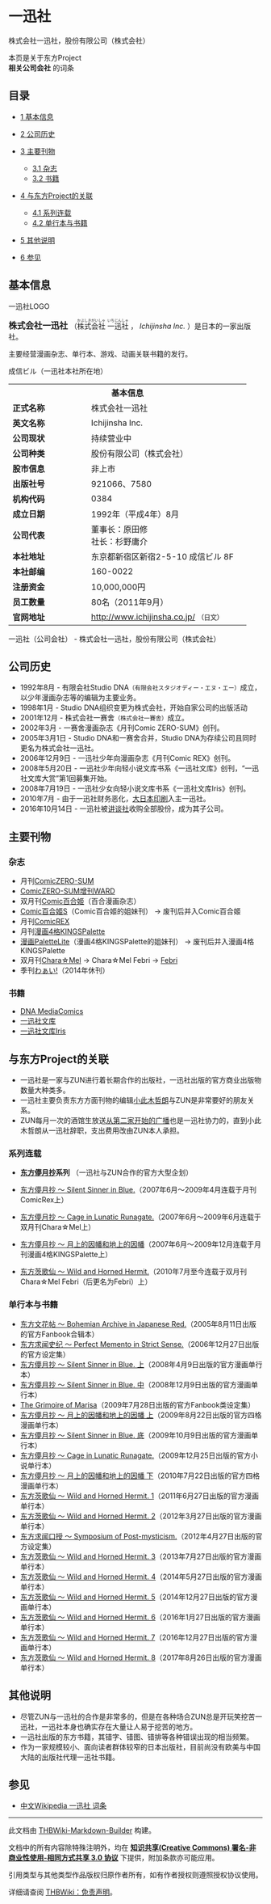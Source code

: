 # 一迅社

<!-- source html: G:\repos\THBWiki-Markdown-Builder\THBWikiMarkdown\Temp\main\3\32\ns0%3A%E4%B8%80%E8%BF%85%E7%A4%BE.html -->

株式会社一迅社，股份有限公司（株式会社）

本页是关于东方Project  
 **相关公司会社** 的词条

## 目录

- [1 基本信息](#基本信息)
- [2 公司历史](#公司历史)
- [3 主要刊物](#主要刊物)

  - [3.1 杂志](#杂志)
  - [3.2 书籍](#书籍)



- [4 与东方Project的关联](#与东方Project的关联)

  - [4.1 系列连载](#系列连载)
  - [4.2 单行本与书籍](#单行本与书籍)



- [5 其他说明](#其他说明)
- [6 参见](#参见)





## 基本信息
[](./文件-一迅社LOGO.png.md)  一迅社LOGO
  
<big> **株式会社一迅社** </big>（<ruby lang="ja"><rb>株式会社</rb><rp> (</rp><rt>かぶしきがいしゃ</rt><rp>) </rp></ruby>
<ruby lang="ja"><rb>一迅社</rb><rp> (</rp><rt>いちじんしゃ</rt><rp>) </rp></ruby>
， *Ichijinsha Inc.* ）是日本的一家出版社。  

主要经营漫画杂志、单行本、游戏、动画关联书籍的发行。
  

[](./文件-新宿区成信ビル.jpg.md)  [](./文件-新宿区成信ビル.jpg.md)成信ビル（一迅社本社所在地）

<table>
<tbody><tr>
<th colspan="2">基本信息</th>
</tr>
<tr>
<td style="width:140px"><b>正式名称</b></td><td style="min-width:300px">株式会社一迅社</td></tr><tr><td><b>英文名称</b></td><td>Ichijinsha Inc.</td></tr><tr><td><b>公司现状</b></td><td>持续营业中</td></tr><tr><td><b>公司种类</b></td><td>股份有限公司（株式会社）</td></tr><tr><td><b>股市信息</b></td><td>非上市</td></tr><tr><td><b>出版社号</b></td><td>921066、7580</td></tr><tr><td><b>机构代码</b></td><td>0384</td></tr><tr><td><b>成立日期</b></td><td>1992年（平成4年）8月</td></tr><tr><td><b>公司代表</b></td><td>董事长：原田修<br>社长：杉野庸介</td></tr><tr><td><b>本社地址</b></td><td>东京都新宿区新宿2-5-10 成信ビル 8F</td></tr><tr><td><b>本社邮编</b></td><td>160-0022</td></tr><tr><td><b>注册资金</b></td><td>10,000,000円</td></tr><tr><td><b>员工数量</b></td><td>80名（2011年9月）</td></tr><tr><td><b>官网地址</b></td><td><a rel="nofollow" class="external free" href="http://www.ichijinsha.co.jp/">http://www.ichijinsha.co.jp/</a> <span style="font-family: sans-serif; cursor: default; color:#555; font-size: 0.8em; bottom: 0.1em; font-weight: bold;" title="连接到日文网页">（日文）</span></td></tr></tbody></table>

一迅社（公司会社） - 株式会社一迅社，股份有限公司（株式会社）

## 公司历史
- 1992年8月 - 有限会社Studio DNA<small>（有限会社スタジオディー・エヌ・エー）</small>成立，以少年漫画杂志等的编辑为主要业务。
- 1998年1月 - Studio DNA组织变更为株式会社，开始自家公司的出版活动
- 2001年12月 - 株式会社一赛舍<small>（株式会社一賽舎）</small>成立。
- 2002年3月 - 一赛舍漫画杂志《月刊Comic ZERO-SUM》创刊。
- 2005年3月1日 - Studio DNA和一赛舍合并，Studio DNA为存续公司且同时更名为株式会社一迅社。
- 2006年12月9日 - 一迅社少年向漫画杂志《月刊Comic REX》创刊。
- 2008年5月20日 - 一迅社少年向轻小说文库书系《一迅社文库》创刊，“一迅社文库大赏”第1回募集开始。
- 2008年7月19日 - 一迅社少女向轻小说文库书系《一迅社文库Iris》创刊。
- 2010年7月 - 由于一迅社财务恶化，[大日本印刷](https://zh.wikipedia.org/wiki/大日本印刷)入主一迅社。
- 2016年10月14日 - 一迅社被[讲谈社](https://zh.wikipedia.org/wiki/讲谈社)收购全部股份，成为其子公司。


## 主要刊物

### 杂志
- 月刊[ComicZERO-SUM](https://ja.wikipedia.org/wiki/コミックZERO-SUM)
- [ComicZERO-SUM增刊WARD](https://ja.wikipedia.org/wiki/コミックZERO-SUM増刊WARD)
- 双月刊[Comic百合姬](https://ja.wikipedia.org/wiki/コミック百合姫)（百合漫画杂志）
- [Comic百合姬S](https://ja.wikipedia.org/wiki/コミック百合姫S)（Comic百合姬的姐妹刊） → 废刊后并入Comic百合姬
- 月刊[ComicREX](https://ja.wikipedia.org/wiki/ComicREX)
- 月刊[漫画4格KINGSPalette](https://ja.wikipedia.org/wiki/まんが4コマKINGSぱれっと)
- [漫画PaletteLite](https://ja.wikipedia.org/wiki/まんがぱれっとLite)（漫画4格KINGSPalette的姐妹刊） → 废刊后并入漫画4格KINGSPalette
- 双月刊[Chara☆Mel](https://ja.wikipedia.org/wiki/キャラ☆メル) → Chara☆Mel Febri → [Febri](https://ja.wikipedia.org/wiki/Febri)
- 季刊[わぁい!](https://ja.wikipedia.org/wiki/わぁい!)（2014年休刊）


### 书籍
- [DNA MediaComics](http://www.ichijinsha.co.jp/dmc/)
- [一迅社文库](https://ja.wikipedia.org/wiki/一迅社文庫)
- [一迅社文库Iris](https://ja.wikipedia.org/wiki/一迅社文庫アイリス)


## 与东方Project的关联
- 一迅社是一家与ZUN进行着长期合作的出版社，一迅社出版的官方商业出版物数量大种类多。
- 一迅社主要负责东方方面刊物的编辑[小此木哲朗](./小此木哲朗.md)与ZUN是非常要好的朋友关系。
- ZUN每月一次的酒馆生放送[从第二家开始的广播](./2軒目から始まるラジオ.md)也是一迅社协力的，直到小此木哲朗从一迅社辞职，支出费用改由ZUN本人承担。


### 系列连载
-  **[东方儚月抄](./东方儚月抄.md)系列** （一迅社与ZUN合作的官方大型企划）
  - [东方儚月抄 ～ Silent Sinner in Blue.](./东方儚月抄_～_Silent_Sinner_in_Blue..md)（2007年6月～2009年4月连载于月刊ComicRex上）
  - [东方儚月抄 ～ Cage in Lunatic Runagate.](./东方儚月抄_～_Cage_in_Lunatic_Runagate..md)（2007年6月～2009年6月连载于双月刊Chara☆Mel上）
  - [东方儚月抄 ～ 月上的因幡和地上的因幡](./东方儚月抄_～_月上的因幡和地上的因幡.md)（2007年6月～2009年12月连载于月刊漫画4格KINGSPalette上）


- [东方茨歌仙 ～ Wild and Horned Hermit.](./东方茨歌仙.md)（2010年7月至今连载于双月刊Chara☆Mel Febri（后更名为Febri）上）


### 单行本与书籍
- [东方文花帖 ～ Bohemian Archive in Japanese Red.](./东方文花帖（书籍）.md)（2005年8月11日出版的官方Fanbook合辑本）
- [东方求闻史纪 ～ Perfect Memento in Strict Sense.](./东方求闻史纪.md)（2006年12月27日出版的官方设定集）
- [东方儚月抄 ～ Silent Sinner in Blue. 上](./东方儚月抄_～_Silent_Sinner_in_Blue..md)（2008年4月9日出版的官方漫画单行本）
- [东方儚月抄 ～ Silent Sinner in Blue. 中](./东方儚月抄_～_Silent_Sinner_in_Blue..md)（2008年12月9日出版的官方漫画单行本）
- [The Grimoire of Marisa](./The_Grimoire_of_Marisa.md)（2009年7月28日出版的官方Fanbook类设定集）
- [东方儚月抄 ～ 月上的因幡和地上的因幡 上](./东方儚月抄_～_月上的因幡和地上的因幡.md)（2009年8月22日出版的官方四格漫画单行本）
- [东方儚月抄 ～ Silent Sinner in Blue. 底](./东方儚月抄_～_Silent_Sinner_in_Blue..md)（2009年10月9日出版的官方漫画单行本）
- [东方儚月抄 ～ Cage in Lunatic Runagate.](./东方儚月抄_～_Cage_in_Lunatic_Runagate..md)（2009年12月25日出版的官方小说单行本）
- [东方儚月抄 ～ 月上的因幡和地上的因幡 下](./东方儚月抄_～_月上的因幡和地上的因幡.md)（2010年7月22日出版的官方四格漫画单行本）
- [东方茨歌仙 ～ Wild and Horned Hermit. 1](./东方茨歌仙.md)（2011年6月27日出版的官方漫画单行本）
- [东方茨歌仙 ～ Wild and Horned Hermit. 2](./东方茨歌仙.md)（2012年3月27日出版的官方漫画单行本）
- [东方求闻口授 ～ Symposium of Post-mysticism.](./东方求闻口授.md)（2012年4月27日出版的官方设定集）
- [东方茨歌仙 ～ Wild and Horned Hermit. 3](./东方茨歌仙.md)（2013年7月27日出版的官方漫画单行本）
- [东方茨歌仙 ～ Wild and Horned Hermit. 4](./东方茨歌仙.md)（2014年5月27日出版的官方漫画单行本）
- [东方茨歌仙 ～ Wild and Horned Hermit. 5](./东方茨歌仙.md)（2014年12月27日出版的官方漫画单行本）
- [东方茨歌仙 ～ Wild and Horned Hermit. 6](./东方茨歌仙.md)（2016年1月27日出版的官方漫画单行本）
- [东方茨歌仙 ～ Wild and Horned Hermit. 7](./东方茨歌仙.md)（2016年12月27日出版的官方漫画单行本）
- [东方茨歌仙 ～ Wild and Horned Hermit. 8](./东方茨歌仙.md)（2017年8月26日出版的官方漫画单行本）


## 其他说明
- 尽管ZUN与一迅社的合作是非常多的，但是在各种场合ZUN总是开玩笑挖苦一迅社，一迅社本身也确实存在大量让人易于挖苦的地方。
- 一迅社出版的东方书籍，其错字、错图、错排等各种错误出现的相当频繁。
- 作为一家规模较小、面向读者群体较窄的日本出版社，目前尚没有欧美与中国大陆的出版社代理一迅社书籍。


## 参见
- [中文Wikipedia 一迅社 词条](http://zh.wikipedia.org/wiki/一迅社)





---

此文档由 [THBWiki-Markdown-Builder](https://github.com/Delsin-Yu/THBWiki-Markdown-Builder) 构建。

文档中的所有内容除特殊注明外，均在 [**知识共享(Creative Commons) 署名-非商业性使用-相同方式共享 3.0 协议**](https://creativecommons.org/licenses/by-sa/3.0/deed.zh-hans) 下提供，附加条款亦可能应用。

引用类型与其他类型作品版权归原作者所有，如有作者授权则遵照授权协议使用。

详细请查阅 [THBWiki：免责声明](https://thbwiki.cc/THBWiki:%E5%85%8D%E8%B4%A3%E5%A3%B0%E6%98%8E)。

